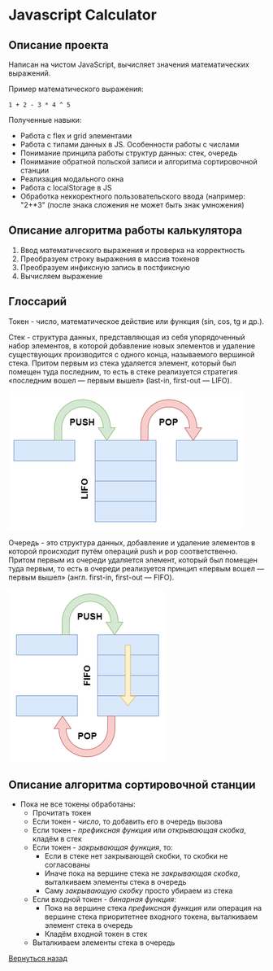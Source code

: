 # Javascript Calculator

## Описание проекта

Написан на чистом JavaScript, вычисляет значения математических выражений.

Пример математического выражения:

```
1 + 2 - 3 * 4 ^ 5
```

Полученные навыки:

- Работа с flex и grid элементами
- Работа с типами данных в JS. Особенности работы с числами
- Понимание принципа работы структур данных: стек, очередь
- Понимание обратной польской записи и алгоритма сортировочной станции
- Реализация модального окна
- Работа с localStorage в JS
- Обработка неккоректного пользовательского ввода (например: "2+*3" (после знака сложения не может быть знак умножения)

## Описание алгоритма работы калькулятора

1. Ввод математического выражения и проверка на корректность
2. Преобразуем строку выражения в массив токенов
3. Преобразуем инфиксную запись в постфиксную
4. Вычисляем выражение

## Глоссарий

Токен - число, математическое действие или функция (sin, cos, tg и др.).

Стек - структура данных, представляющая из себя упорядоченный набор элементов, в которой добавление новых элементов и удаление существующих производится с одного конца, называемого вершиной стека. Притом первым из стека удаляется элемент, который был помещен туда последним, то есть в стеке реализуется стратегия «последним вошел — первым вышел» (last-in, first-out — LIFO).

<img src="stack.png" alt="stack">

Очередь - это структура данных, добавление и удаление элементов в которой происходит путём операций push и pop соответственно. Притом первым из очереди удаляется элемент, который был помещен туда первым, то есть в очереди реализуется принцип «первым вошел — первым вышел» (англ. first-in, first-out — FIFO).

<img src="queue.png" alt="queue">

## Описание алгоритма сортировочной станции

- Пока не все токены обработаны:
    - Прочитать токен
    - Если токен - _число_, то добавить его в очередь вызова
    - Если токен - _префиксная функция_ или _открывающая скобка_, кладём в стек
    - Если токен - _закрывающая функция_, то:
        - Если в стеке нет закрывающей скобки, то скобки не согласованы
        - Иначе пока на вершине стека не _закрывающая скобка_, выталкиваем элементы стека в очередь
        - Саму _закрывающую скобку_ просто убираем из стека
    - Если входной токен - _бинарная функция_:
        - Пока на вершине стека _префиксная функция_ или операция на вершине стека приоритетнее входного токена, выталкиваем элемент стека в очередь
        - Кладём входной токен в стек
    - Выталкиваем элементы стека в очередь

[Вернуться назад](/README.md)